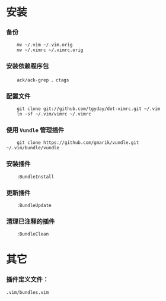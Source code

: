 安装
====

### 备份

        mv ~/.vim ~/.vim.orig
        mv ~/.vimrc ~/.vimrc.orig

### 安装依赖程序包
        
        ack/ack-grep 、ctags  

### 配置文件

        git clone git://github.com/tgyday/dot-vimrc.git ~/.vim
        ln -sf ~/.vim/vimrc ~/.vimrc

### 使用 `Vundle` 管理插件

        git clone https://github.com/gmarik/vundle.git ~/.vim/bundle/vundle

### 安装插件

        :BundleInstall

### 更新插件

        :BundleUpdate

### 清理已注释的插件

        :BundleClean


其它
====

### 插件定义文件：

    .vim/bundles.vim


